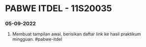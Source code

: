 # PABWE ITDEL - 11S20035

### 05-09-2022
1. Membuat tampilan awal, berisikan daftar link ke hasil praktikum mingguan.
#pabwe-itdel
